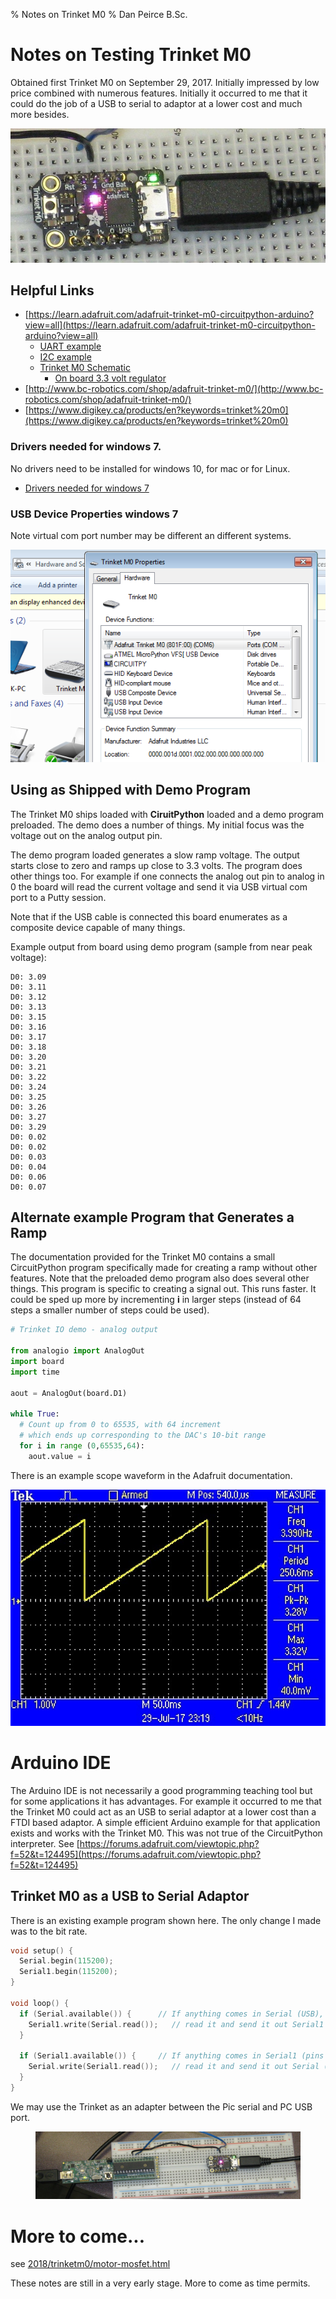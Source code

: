 % Notes on Trinket M0
% Dan Peirce B.Sc.

<!---
use pandoc -s --toc -t html5 -c ../../pandocbd.css testing.md -o testing.html
-->

# Notes on Testing Trinket M0

Obtained first Trinket M0 on September 29, 2017. Initially impressed by low price combined with numerous features. 
Initially it occurred to me that it could do the job of a USB to serial to adaptor at a lower cost and much more besides.

![](trinketm0-close.jpg)

## Helpful Links

* [https://learn.adafruit.com/adafruit-trinket-m0-circuitpython-arduino?view=all](https://learn.adafruit.com/adafruit-trinket-m0-circuitpython-arduino?view=all)
    * [UART example](https://learn.adafruit.com/adafruit-trinket-m0-circuitpython-arduino?view=all#circuitpython-uart-serial)
	* [I2C example](https://learn.adafruit.com/adafruit-trinket-m0-circuitpython-arduino?view=all#circuitpython-i2c-scan)
    * [Trinket M0 Schematic](https://cdn-learn.adafruit.com/assets/assets/000/045/723/original/adafruit_products_schem.png?1503525048)
	    * [On board 3.3 volt regulator](https://www.digikey.ca/product-detail/en/diodes-incorporated/AP2112K-3.3TRG1/AP2112K-3.3TRG1DICT-ND/4505257)
* [http://www.bc-robotics.com/shop/adafruit-trinket-m0/](http://www.bc-robotics.com/shop/adafruit-trinket-m0/)
* [https://www.digikey.ca/products/en?keywords=trinket%20m0](https://www.digikey.ca/products/en?keywords=trinket%20m0)

### Drivers needed for windows 7. 

No drivers need to be installed for windows 10, for mac  or for Linux.
 
* [Drivers needed for windows 7](https://learn.adafruit.com/adafruit-trinket-m0-circuitpython-arduino?view=all#windows-driver-installation)

### USB Device Properties windows 7

Note virtual com port number may be different an different systems.

![](TrinketM0-properties.png)

## Using as Shipped with Demo Program

The Trinket M0 ships loaded with **CiruitPython** loaded and a demo program preloaded. The demo does a number of 
things. My initial focus was the voltage out on the analog output pin. 

The demo program loaded generates a slow ramp voltage. The output starts close to zero and ramps up 
close to 3.3 volts. The program does other things too. For example if one connects the analog out pin to analog in 0 
the board will read the current voltage and send it via USB virtual com port to a Putty session. 

Note that if the USB cable is connected this board enumerates as a composite device capable of many things.

Example output from board using demo program (sample from near peak voltage):

~~~~
D0: 3.09
D0: 3.11
D0: 3.12
D0: 3.13
D0: 3.15
D0: 3.16
D0: 3.17
D0: 3.18
D0: 3.20
D0: 3.21
D0: 3.22
D0: 3.24
D0: 3.25
D0: 3.26
D0: 3.27
D0: 3.29
D0: 0.02
D0: 0.02
D0: 0.03
D0: 0.04
D0: 0.06
D0: 0.07
~~~~

## Alternate example Program that Generates a Ramp

The documentation provided for the Trinket M0 contains a small CircuitPython program specifically 
made for creating a ramp without other features. Note that the preloaded demo program also does several other things.
This program is specific to creating a signal out. This runs faster. It could be sped up more by incrementing **i**
in larger steps (instead of 64 steps a smaller number of steps could be used).

~~~~python
# Trinket IO demo - analog output

from analogio import AnalogOut
import board
import time
    
aout = AnalogOut(board.D1)

while True:
  # Count up from 0 to 65535, with 64 increment
  # which ends up corresponding to the DAC's 10-bit range
  for i in range (0,65535,64):
    aout.value = i
~~~~

There is an example scope waveform in the Adafruit documentation.

![](adafruit_products_gemma_TEK0002.jpg)

# Arduino IDE

The Arduino IDE is not necessarily a good programming teaching tool but for some applications it has advantages.
For example it occurred to me that the Trinket M0 could act as an USB to serial adaptor at a lower cost than a 
FTDI based adaptor. A simple efficient Arduino example for that application exists and works with the Trinket M0. 
This was not true of the CircuitPython interpreter. 
See [https://forums.adafruit.com/viewtopic.php?f=52&t=124495](https://forums.adafruit.com/viewtopic.php?f=52&t=124495) 

## Trinket M0 as a USB to Serial Adaptor

There is an existing example program shown here. The only change I made was to the bit rate.

~~~~cpp
void setup() {
  Serial.begin(115200);
  Serial1.begin(115200);
}
 
void loop() {
  if (Serial.available()) {      // If anything comes in Serial (USB),
    Serial1.write(Serial.read());   // read it and send it out Serial1 (pins 0 & 1)
  }
 
  if (Serial1.available()) {     // If anything comes in Serial1 (pins 0 & 1)
    Serial.write(Serial1.read());   // read it and send it out Serial (USB)
  }
}
~~~~

We may use the Trinket as an adapter between the Pic serial and PC USB port.

<figure>
<img style="width: 7in;" src="trinketm0-passthrough.jpg" />
</figure>

# More to come...

see [2018/trinketm0/motor-mosfet.html](../../2018/trinketm0/motor-mosfet.html)

These notes are still in a very early stage. More to come as time permits.